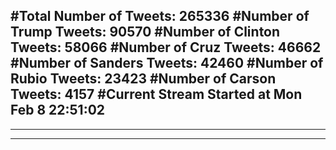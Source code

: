 #Total Number of Tweets: 265336 
#Number of Trump Tweets: 90570
#Number of Clinton Tweets: 58066
#Number of Cruz Tweets: 46662
#Number of Sanders Tweets: 42460
#Number of Rubio Tweets: 23423
#Number of Carson Tweets: 4157
#Current Stream Started at Mon Feb  8 22:51:02
---
---
---
